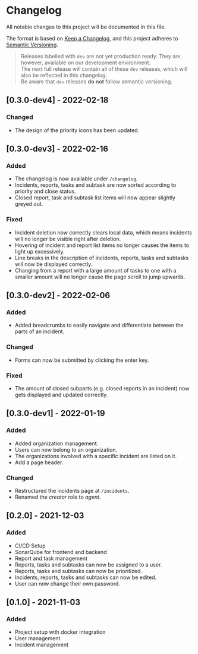 # Changelog
All notable changes to this project will be documented in this file.

The format is based on [Keep a Changelog](https://keepachangelog.com/en/1.0.0/),
and this project adheres to [Semantic Versioning](https://semver.org/spec/v2.0.0.html).

> Releases labelled with `dev` are not yet production ready. They are, however, available on our development environment.  
> The next full release will contain all of these `dev` releases, which will also be reflected in this changelog.  
> Be aware that `dev` releases **do not** follow semantic versioning.

## [0.3.0-dev4] - 2022-02-18
### Changed
- The design of the priority icons has been updated.

## [0.3.0-dev3] - 2022-02-16
### Added
- The changelog is now available under `/changelog`.
- Incidents, reports, tasks and subtask are now sorted according to priority and close status.
- Closed report, task and subtask list items will now appear slightly greyed out.

### Fixed
- Incident deletion now correctly clears local data, which means incidents will no longer be visible right after deletion.
- Hovering of incident and report list items no longer causes the items to light up excessively.
- Line breaks in the description of incidents, reports, tasks and subtasks will now be displayed correctly.
- Changing from a report with a large amount of tasks to one with a smaller amount will no longer cause the page scroll to jump upwards.

## [0.3.0-dev2] - 2022-02-06
### Added
- Added breadcrumbs to easily navigate and differentiate between the parts of an incident.

### Changed
- Forms can now be submitted by clicking the enter key.

### Fixed
- The amount of closed subparts (e.g. closed reports in an incident) now gets displayed and updated correctly.

## [0.3.0-dev1] - 2022-01-19
### Added
- Added organization management.
- Users can now belong to an organization.
- The organizations involved with a specific incident are listed on it.
- Add a page header.

### Changed
- Restructured the incidents page at `/incidents`.
- Renamed the _creator_ role to _agent_.

## [0.2.0] - 2021-12-03
### Added
- CI/CD Setup
- SonarQube for frontend and backend
- Report and task management
- Reports, tasks and subtasks can now be assigned to a user.
- Reports, tasks and subtasks can now be prioritized.
- Incidents, reports, tasks and subtasks can now be edited.
- User can now change their own password.

## [0.1.0] - 2021-11-03
### Added
- Project setup with docker integration
- User management
- Incident management
